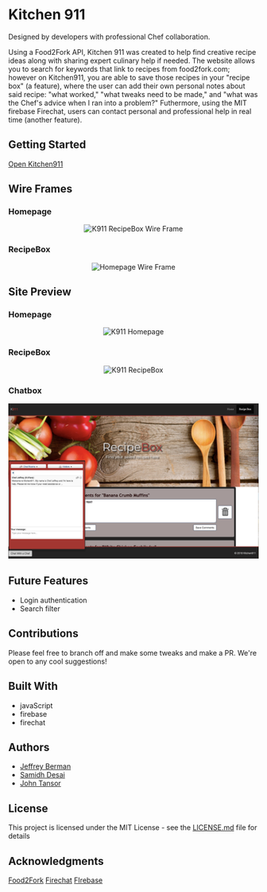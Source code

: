 # Kitchen 911

Designed by developers with professional Chef collaboration.

Using a Food2Fork API, Kitchen 911 was created to help find creative recipe ideas along with sharing expert culinary help if needed. The website allows you to search for keywords that link to recipes from food2fork.com; however on Kitchen911, you are able to save those recipes in your "recipe box" (a feature), where the user can add their own personal notes about said recipe: "what worked," "what tweaks need to be made," and "what was the Chef's advice when I ran into a problem?" Futhermore, using the MIT firebase Firechat, users can contact personal and professional help in real time (another feature).

## Getting Started

[Open Kitchen911](https://j-tanz.github.io/kitchen911/index.html)

## Wire Frames

### Homepage
<p align="center">
<img src="assets/images/brainstorming/recipeboxWF.jpg" alt="K911 RecipeBox Wire Frame"/>
</p>

### RecipeBox
<p align="center">
<img src="assets/images/brainstorming/homepageWF.jpg" alt="Homepage Wire Frame"/>
</p>

## Site Preview

### Homepage
<p align="center">
<img src="assets/images/brainstorming/homepage.png" alt="K911 Homepage"/>
</p>

### RecipeBox
<p align="center">
<img src="assets/images/brainstorming/recipebox.png" alt="K911 RecipeBox"/>
</p>

### Chatbox
<p align="center">
<img src="assets/images/brainstorming/chatbox.png" alt="K911 chatbox"/>
</p>


## Future Features
* Login authentication
* Search filter

## Contributions

Please feel free to branch off and make some tweaks and make a PR. We're open to any cool suggestions!

## Built With

* javaScript
* firebase
* firechat


## Authors

- [Jeffrey Berman](https://github.com/twistyjeffrey)
- [Samidh Desai](https://github.com/SamDesai333)
- [John Tansor](https://github.com/j-tanz)


## License

This project is licensed under the MIT License - see the [LICENSE.md](LICENSE.md) file for details

## Acknowledgments

[Food2Fork](https://www.food2fork.com)
[Firechat](https://github.com/firebase/firechat)
[FIrebase](https://www.firebase.com)


